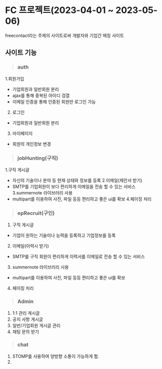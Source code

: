 # FC 프로젝트(2023-04-01 ~ 2023-05-06)
freecontact라는 주제의 사이트로써 개발자와 기업간 매칭 사이트


## 사이트 기능
> ### auth
1.회원가입
 - 기업회원과 일반회원 분리
 - ajax를 통해 중복된 아이디 검열
 - 이메일 인증을 통해 인증된 회원만 로그인 가능
   
2. 로그인
 - 기업회원과 일반회원 분리

3. 마이페이지
 - 회원의 개인정보 변경

> ### jobHunting(구직)
1.구직 게시글
 - 자신의 기술이나 분야 등 현재 상태와 정보를 등록
2.이메일(제안서 받기)
- SMTP를 기업회원이 보다 편리하게 이메일을 전송 할 수 있는 서비스
3.summernote 라이브러리 사용
 - multipart를 이용하여 사진, 파일 등등 편리하고 좋은 ui를 확보
4.페이징 처리 


> ### epRecruit(구인)
1. 구직 게시글
 - 기업이 원하는 기술이나 능력을 등록하고 기업정보를 등록
2. 이메일(이력시 받기)
- SMTP를 구직 회원이 편리하게 이력서를 이메일로 전송 할 수 있는 서비스
3. summernote 라이브러리 사용
 - multipart를 이용하여 사진, 파일 등등 편리하고 좋은 ui를 확보
4. 페이징 처리 

> ### Admin
1. 1:1 관리 게시글
2. 공지 사항 게시글
3. 일반/기업회원 게시글 관리
4. 채팅 문의 받기


> ### chat
1. STOMP를 사용하여 양방향 소통이 가능하게 함.
2. 

   
